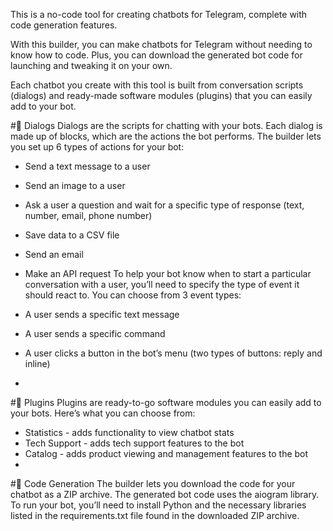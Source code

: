This is a no-code tool for creating chatbots for Telegram, complete with code generation features.

With this builder, you can make chatbots for Telegram without needing to know how to code. Plus, you can download the generated bot code for launching and tweaking it on your own.

Each chatbot you create with this tool is built from conversation scripts (dialogs) and ready-made software modules (plugins) that you can easily add to your bot.

#💬 Dialogs
Dialogs are the scripts for chatting with your bots. Each dialog is made up of blocks, which are the actions the bot performs. The builder lets you set up 6 types of actions for your bot:

- Send a text message to a user
- Send an image to a user
- Ask a user a question and wait for a specific type of response (text, number, email, phone number)
- Save data to a CSV file
- Send an email
- Make an API request
To help your bot know when to start a particular conversation with a user, you’ll need to specify the type of event it should react to. You can choose from 3 event types:

- A user sends a specific text message
- A user sends a specific command
- A user clicks a button in the bot’s menu (two types of buttons: reply and inline)
- 
#🔋 Plugins
Plugins are ready-to-go software modules you can easily add to your bots. Here’s what you can choose from:

- Statistics - adds functionality to view chatbot stats
- Tech Support - adds tech support features to the bot
- Catalog - adds product viewing and management features to the bot
- 
#🚀 Code Generation
The builder lets you download the code for your chatbot as a ZIP archive. The generated bot code uses the aiogram library. To run your bot, you’ll need to install Python and the necessary libraries listed in the requirements.txt file found in the downloaded ZIP archive.
